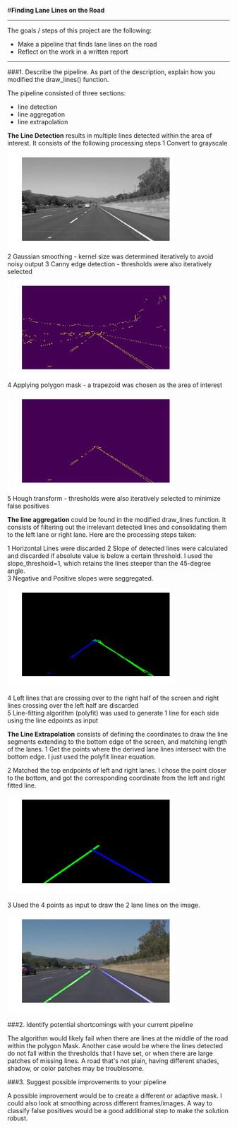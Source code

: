 #**Finding Lane Lines on the Road** 

---

The goals / steps of this project are the following:
* Make a pipeline that finds lane lines on the road
* Reflect on the work in a written report


[//]: # (Image References)

[image1]: ./examples/grayscale.jpg "Grayscale"
[image2]: ./examples/canny.jpg "Canny"
[image3]: ./examples/poly_mask.jpg "Polygon Mask"
[image4]: ./examples/LR_lines.jpg "Left and Right Lines"
[image5]: ./examples/mismatch_top.jpg "Overlap"
[image6]: ./examples/matched.jpg "Matched"
[image7]: ./examples/match_red.jpg "Final Image"

---

###1. Describe the pipeline. As part of the description, explain how you modified the draw_lines() function.

The pipeline consisted of three sections:
- line detection
- line aggregation
- line extrapolation

 **The Line Detection** results in multiple lines detected within the area of interest. 
 It consists of the following processing steps
    1 Convert to grayscale

![alt text][image1]    
    2 Gaussian smoothing - kernel size was determined iteratively to avoid noisy output
    3 Canny edge detection  - thresholds were also iteratively selected

![alt text][image2]    
    4 Applying polygon mask - a trapezoid was chosen as the area of interest
    
![alt text][image3]    
    5 Hough transform - thresholds were also iteratively selected to minimize false positives

**The line aggregation** could be found in the modified draw_lines function.
It consists of filtering out the irrelevant detected lines and consolidating them to the left lane or right lane. 
Here are the processing steps taken:

   1 Horizontal Lines were discarded
   2 Slope of detected lines were calculated and discarded if absolute value is below a certain threshold. 
       I used the slope_threshold=1, which retains the lines steeper than the 45-degree angle.       
   3 Negative and Positive slopes were seggregated.
   
![alt text][image4]   

   4 Left lines that are crossing over to the right half of the screen and right lines crossing over the left half are discarded  
   5 Line-fitting algorithm (polyfit) was used to generate 1 line for each side using the line edpoints as input


**The Line Extrapolation** consists of defining the coordinates to draw the line segments extending to the 
bottom edge of the screen, and matching length of the lanes.
   1 Get the points where the derived lane lines intersect with the bottom edge. I just used the polyfit linear equation.
   
   2 Matched the top endpoints of left and right lanes. I chose the point closer to the bottom, and got the corresponding 
      coordinate from the left and right fitted line.

![alt text][image5]

   3 Used the 4 points as input to draw the 2 lane lines on the image.

![alt text][image6]

###2. Identify potential shortcomings with your current pipeline


The algorithm would likely fail when there are lines at the middle of the road within the polygon Mask. 
Another case would be where the lines detected do not fall within the thresholds that I have set, or when there are large patches of missing lines. 
A road that's not plain, having different shades, shadow, or color patches may be troublesome. 

###3. Suggest possible improvements to your pipeline

A possible improvement would be to create a different or adaptive mask.
I could also look at smoothing across different frames/images.
A way to classify false positives would be a good additional step to make the solution robust.

